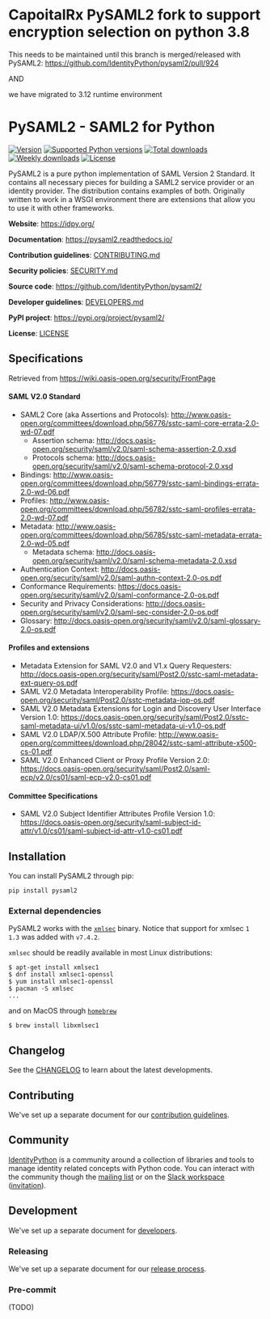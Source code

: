 # CapoitalRx PySAML2 fork to support encryption selection on python 3.8

This needs to be maintained until this branch is merged/released with PySAML2:
https://github.com/IdentityPython/pysaml2/pull/924

AND

we have migrated to 3.12 runtime environment


# PySAML2 - SAML2 for Python

[![Version](https://img.shields.io/pypi/v/pysaml2)](https://pypi.org/project/pysaml2/)
[![Supported Python versions](https://img.shields.io/pypi/pyversions/pysaml2)](https://pypi.org/project/pysaml2/)
[![Total downloads](https://pepy.tech/badge/pysaml2)](https://pepy.tech/project/pysaml2)
[![Weekly downloads](https://pepy.tech/badge/pysaml2/week)](https://pepy.tech/project/pysaml2)
[![License](https://img.shields.io/github/license/IdentityPython/pysaml2)](https://github.com/IdentityPython/pysaml2/blob/master/LICENSE)

PySAML2 is a pure python implementation of SAML Version 2 Standard.
It contains all necessary pieces for building a SAML2 service provider
or an identity provider. The distribution contains examples of both.
Originally written to work in a WSGI environment
there are extensions that allow you to use it with other frameworks.

**Website**: https://idpy.org/

**Documentation**: https://pysaml2.readthedocs.io/

**Contribution guidelines**: [CONTRIBUTING.md][contributing]

**Security policies**: [SECURITY.md][sec]

**Source code**: https://github.com/IdentityPython/pysaml2/

**Developer guidelines**: [DEVELOPERS.md][dev]

**PyPI project**: https://pypi.org/project/pysaml2/

**License**: [LICENSE][license]


## Specifications

Retrieved from https://wiki.oasis-open.org/security/FrontPage

#### SAML V2.0 Standard

- SAML2 Core (aka Assertions and Protocols): http://www.oasis-open.org/committees/download.php/56776/sstc-saml-core-errata-2.0-wd-07.pdf
  - Assertion schema: http://docs.oasis-open.org/security/saml/v2.0/saml-schema-assertion-2.0.xsd
  - Protocols schema: http://docs.oasis-open.org/security/saml/v2.0/saml-schema-protocol-2.0.xsd
- Bindings: http://www.oasis-open.org/committees/download.php/56779/sstc-saml-bindings-errata-2.0-wd-06.pdf
- Profiles: http://www.oasis-open.org/committees/download.php/56782/sstc-saml-profiles-errata-2.0-wd-07.pdf
- Metadata: http://www.oasis-open.org/committees/download.php/56785/sstc-saml-metadata-errata-2.0-wd-05.pdf
  - Metadata schema: http://docs.oasis-open.org/security/saml/v2.0/saml-schema-metadata-2.0.xsd
- Authentication Context: http://docs.oasis-open.org/security/saml/v2.0/saml-authn-context-2.0-os.pdf
- Conformance Requirements: https://docs.oasis-open.org/security/saml/v2.0/saml-conformance-2.0-os.pdf
- Security and Privacy Considerations: http://docs.oasis-open.org/security/saml/v2.0/saml-sec-consider-2.0-os.pdf
- Glossary: http://docs.oasis-open.org/security/saml/v2.0/saml-glossary-2.0-os.pdf

#### Profiles and extensions

- Metadata Extension for SAML V2.0 and V1.x Query Requesters: http://docs.oasis-open.org/security/saml/Post2.0/sstc-saml-metadata-ext-query-os.pdf
- SAML V2.0 Metadata Interoperability Profile: https://docs.oasis-open.org/security/saml/Post2.0/sstc-metadata-iop-os.pdf
- SAML V2.0 Metadata Extensions for Login and Discovery User Interface Version 1.0: https://docs.oasis-open.org/security/saml/Post2.0/sstc-saml-metadata-ui/v1.0/os/sstc-saml-metadata-ui-v1.0-os.pdf
- SAML V2.0 LDAP/X.500 Attribute Profile: http://www.oasis-open.org/committees/download.php/28042/sstc-saml-attribute-x500-cs-01.pdf
- SAML V2.0 Enhanced Client or Proxy Profile Version 2.0: https://docs.oasis-open.org/security/saml/Post2.0/saml-ecp/v2.0/cs01/saml-ecp-v2.0-cs01.pdf

#### Committee Specifications

- SAML V2.0 Subject Identifier Attributes Profile Version 1.0: https://docs.oasis-open.org/security/saml-subject-id-attr/v1.0/cs01/saml-subject-id-attr-v1.0-cs01.pdf


## Installation

You can install PySAML2 through pip:

```shell
pip install pysaml2
```

### External dependencies

PySAML2 works with the [`xmlsec`][xmlsec] binary.
Notice that support for xmlsec `1 1.3` was added with `v7.4.2`.

`xmlsec` should be readily available in most Linux distributions:

```shell
$ apt-get install xmlsec1
$ dnf install xmlsec1-openssl
$ yum install xmlsec1-openssl
$ pacman -S xmlsec
...
```

and on MacOS through [`homebrew`][brew]

```shell
$ brew install libxmlsec1
```


## Changelog

See the [CHANGELOG][clog] to learn about the latest developments.


## Contributing

We've set up a separate document for our [contribution guidelines][contributing].


## Community

[IdentityPython][idpy] is a community around
a collection of libraries and tools to manage identity related concepts with Python code.
You can interact with the community though the [mailing list](https://lists.sunet.se/postorius/lists/idpy-discuss.lists.sunet.se/)
or on the [Slack workspace](https://identity-python.slack.com/) ([invitation](https://join.slack.com/t/identity-python/shared_invite/enQtNzEyNjU1NDI1MjUyLTM2MWI5ZGNhMTk1ZThiOTIxNWY2OTY1ODVmMWNjMzUzMTYxNTY5MzE5N2RlYjExZTIyM2MwYjBjZGE4MGVlMTM)).


## Development

We've set up a separate document for [developers][dev].


### Releasing

We've set up a separate document for our [release process][rel].


### Pre-commit

(TODO)


  [idpy]: https://idpy.org/
  [docs]: https://pysaml2.readthedocs.io/
  [contributing]: https://github.com/IdentityPython/pysaml2/blob/master/CONTRIBUTING.md
  [sec]: https://github.com/IdentityPython/pysaml2/blob/master/SECURITY.md
  [repo]: https://github.com/IdentityPython/pysaml2/
  [dev]: https://github.com/IdentityPython/pysaml2/blob/master/DEVELOPERS.md
  [pypi]: https://pypi.org/project/pysaml2/
  [license]: https://github.com/IdentityPython/pysaml2/blob/master/LICENSE
  [clog]: https://github.com/IdentityPython/pysaml2/blob/master/CHANGELOG.md
  [rel]: https://github.com/IdentityPython/pysaml2/blob/master/RELEASE.md
  [xmlsec]: http://www.aleksey.com/xmlsec/
  [brew]: https://brew.sh/
